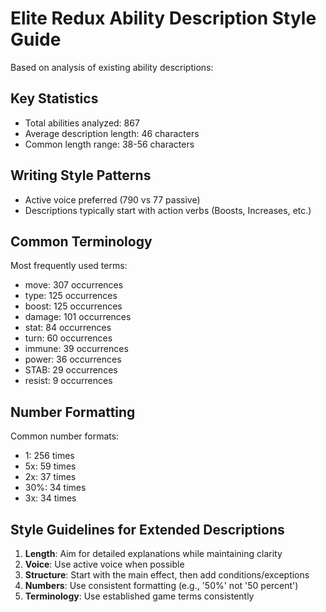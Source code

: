 # Elite Redux Ability Description Style Guide

Based on analysis of existing ability descriptions:


## Key Statistics
- Total abilities analyzed: 867
- Average description length: 46 characters
- Common length range: 38-56 characters

## Writing Style Patterns
- Active voice preferred (790 vs 77 passive)
- Descriptions typically start with action verbs (Boosts, Increases, etc.)

## Common Terminology
Most frequently used terms:
- move: 307 occurrences
- type: 125 occurrences
- boost: 125 occurrences
- damage: 101 occurrences
- stat: 84 occurrences
- turn: 60 occurrences
- immune: 39 occurrences
- power: 36 occurrences
- STAB: 29 occurrences
- resist: 9 occurrences

## Number Formatting
Common number formats:
- 1: 256 times
- 5x: 59 times
- 2x: 37 times
- 30%: 34 times
- 3x: 34 times

## Style Guidelines for Extended Descriptions
1. **Length**: Aim for detailed explanations while maintaining clarity
2. **Voice**: Use active voice when possible
3. **Structure**: Start with the main effect, then add conditions/exceptions
4. **Numbers**: Use consistent formatting (e.g., '50%' not '50 percent')
5. **Terminology**: Use established game terms consistently